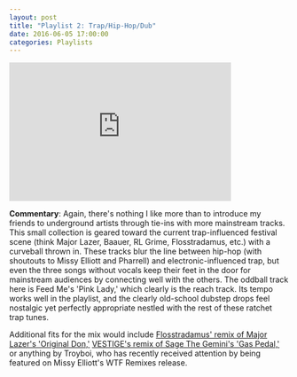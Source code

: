 ```yaml
---
layout: post
title: "Playlist 2: Trap/Hip-Hop/Dub"
date: 2016-06-05 17:00:00
categories: Playlists 
---
```


<iframe width="400" height="250" src="https://www.youtube.com/embed/?listType=playlist&list=PLB8yD3FihQCUfQSlv9QU5wmLmUlLDQO80" frameborder="0" allowfullscreen></iframe>

**Commentary**: Again, there's nothing I like more than to introduce my friends to underground artists through tie-ins with more mainstream tracks. This small collection is geared toward the current trap-influenced festival scene (think Major Lazer, Baauer, RL Grime, Flosstradamus, etc.) with a curveball thrown in. These tracks blur the line between hip-hop (with shoutouts to Missy Elliott and Pharrell) and electronic-influenced trap, but even the three songs without vocals keep their feet in the door for mainstream audiences by connecting well with the others. The oddball track here is Feed Me's 'Pink Lady,' which clearly is the reach track. Its tempo works well in the playlist, and the clearly old-school dubstep drops feel nostalgic yet perfectly appropriate nestled with the rest of these ratchet trap tunes.

Additional fits for the mix would include [Flosstradamus' remix of Major Lazer's 'Original Don,'](https://www.youtube.com/watch?v=mnsgDTGIQN4) [VESTIGE's remix of Sage The Gemini's 'Gas Pedal,'](https://www.youtube.com/watch?v=Zf0sWwJsems) or anything by Troyboi, who has recently received attention by being featured on Missy Elliott's WTF Remixes release. 
